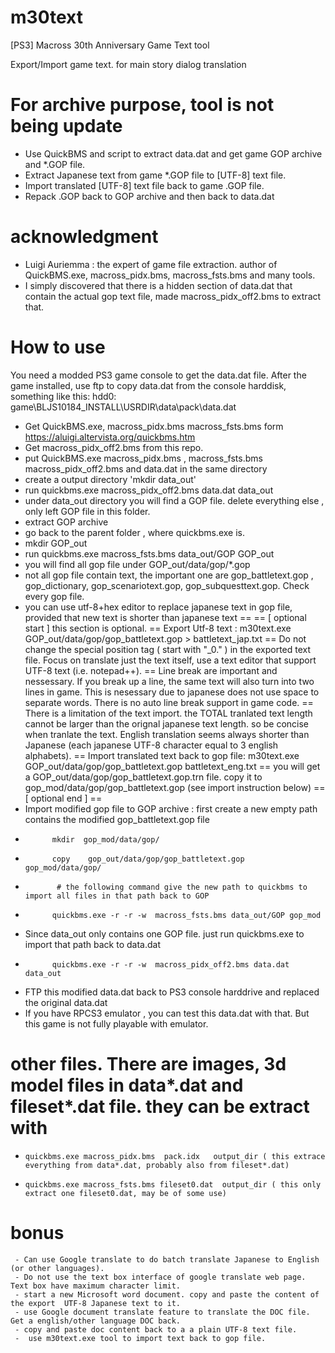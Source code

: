 # m30text
[PS3] Macross 30th Anniversary Game Text tool

Export/Import game text. for main story dialog translation


# For archive purpose, tool is not being update
- Use QuickBMS and script to extract data.dat and get game GOP archive and *.GOP file.
- Extract Japanese text from game *.GOP file  to [UTF-8] text file.
- Import translated  [UTF-8] text file back to game .GOP file.
- Repack .GOP back to GOP archive and then back to data.dat

# acknowledgment
- Luigi Auriemma : the expert of game file extraction. author of QuickBMS.exe, macross_pidx.bms, macross_fsts.bms and many tools.
- I simply discovered that there is a hidden section of data.dat that contain the actual gop text file, made macross_pidx_off2.bms to extract that.

# How to use
 You need a modded PS3 game console to get the data.dat file. After the game installed, use ftp to copy data.dat from the console harddisk, something like this:
  hdd0: game\BLJS10184_INSTALL\USRDIR\data\pack\data.dat

- Get QuickBMS.exe, macross_pidx.bms macross_fsts.bms  form https://aluigi.altervista.org/quickbms.htm
- Get macross_pidx_off2.bms from this repo.
- put QuickBMS.exe macross_pidx.bms , macross_fsts.bms macross_pidx_off2.bms and data.dat in the same directory
- create a output directory 'mkdir data_out'
- run quickbms.exe macross_pidx_off2.bms data.dat data_out
- under data_out directory you will find a GOP file. delete everything else , only left GOP file in this folder.
- extract GOP archive
- go back  to the parent folder , where quickbms.exe is.
- mkdir GOP_out
- run  quickbms.exe macross_fsts.bms data_out/GOP GOP_out
- you will find all gop file under GOP_out/data/gop/*.gop
- not all gop file contain text, the important one are gop_battletext.gop , gop_dictionary, gop_scenariotext.gop, gop_subquesttext.gop. Check every gop file.
- you can use utf-8+hex editor to replace japanese text in gop file, provided that new text is shorter than japanese text
==
== [ optional start ] this section is optional. 
== Export Utf-8 text :  m30text.exe GOP_out/data/gop/gop_battletext.gop >  battletext_jap.txt
== Do not change the special position tag ( start with "_0." ) in the exported text file. Focus on translate just the text itself, use a text editor that support UTF-8 text (i.e. notepad++).
== Line break are important and nessessary. If you break up a line, the same text will also turn into two lines in game. This is nesessary due to japanese does not use space to separate words. There is no auto line break support in game code.
==  There is a limitation of the text import. the TOTAL tranlated text length cannot be larger than the orignal japanese text length. so be concise when tranlate the text. English translation seems always shorter than Japanese (each japanese UTF-8 character equal to 3 english alphabets).
== Import translated text back to gop file:  m30text.exe  GOP_out/data/gop/gop_battletext.gop  battletext_eng.txt
== you will get a  GOP_out/data/gop/gop_battletext.gop.trn file. copy it to gop_mod/data/gop/gop_battletext.gop (see import instruction below)
== [ optional end ]
==
- Import modified gop file to GOP archive : first create a new empty path contains the modified gop_battletext.gop file
-           mkdir  gop_mod/data/gop/
-           copy    gop_out/data/gop/gop_battletext.gop  gop_mod/data/gop/
-            # the following command give the new path to quickbms to import all files in that path back to GOP
-           quickbms.exe -r -r -w  macross_fsts.bms data_out/GOP gop_mod
- Since data_out only contains one  GOP file. just run quickbms.exe to import that path back to data.dat
-           quickbms.exe -r -r -w  macross_pidx_off2.bms data.dat data_out
-  FTP this modified data.dat back to PS3 console harddrive and replaced the original data.dat
-  If you have RPCS3 emulator , you can test this data.dat with that. But this game is not fully playable with emulator. 

# other files. There are images, 3d model files in  data*.dat  and fileset*.dat file. they can be extract with 
-     quickbms.exe macross_pidx.bms  pack.idx   output_dir ( this extrace everything from data*.dat, probably also from fileset*.dat)
-     quickbms.exe macross_fsts.bms fileset0.dat  output_dir ( this only extract one fileset0.dat, may be of some use)

# bonus 
     - Can use Google translate to do batch translate Japanese to English (or other languages).
     - Do not use the text box interface of google translate web page. Text box have maximum character limit.
     - start a new Microsoft word document. copy and paste the content of the export  UTF-8 Japanese text to it.
     - use Google document translate feature to translate the DOC file. Get a english/other language DOC back.
     - copy and paste doc content back to a a plain UTF-8 text file.
     -  use m30text.exe tool to import text back to gop file.


